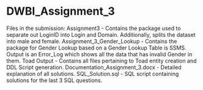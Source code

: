 # DWBI_Assignment_3
Files in the submission:
Assignment3 - Contains the package used to separate out LoginID into Login and Domain. Additionally, splits the dataset into male and female.
Assignment_3_Gender_Lookup - Contains the package for Gender Lookup based on a Gender Lookup Table is SSMS. Output is an Error_Log which shows all the data that has invalid Gender in them.
Toad Output - Contains all files pertaining to Toad entity creation and DDL Script generation.
Documentation_Assignment_3.docx - Detailed explanation of all solutions.
SQL_Solution.sql - SQL script containing solutions for the last 3 SQL questions.
